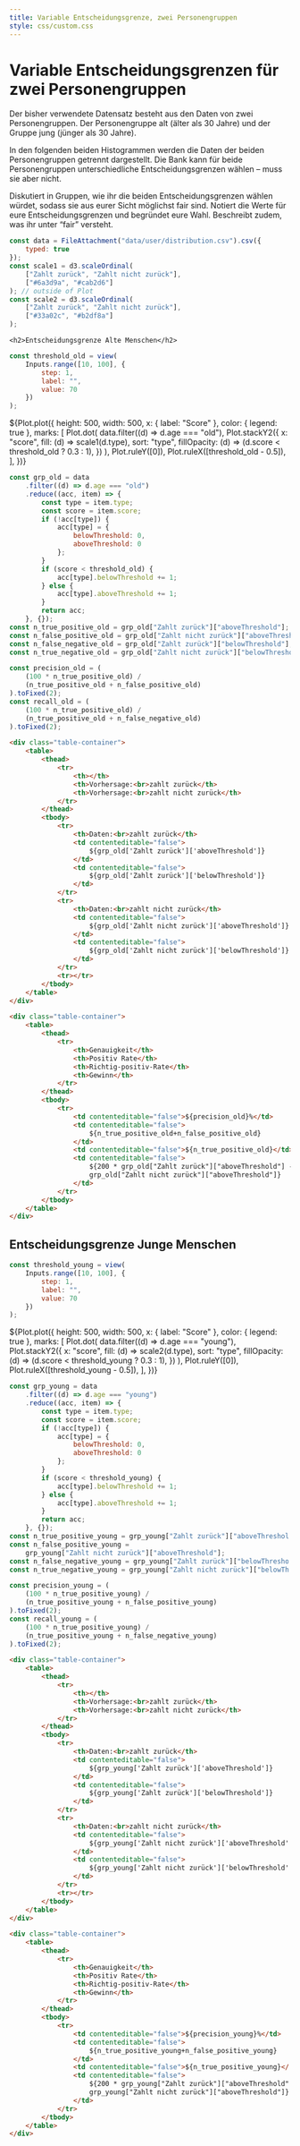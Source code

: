 ```yaml
---
title: Variable Entscheidungsgrenze, zwei Personengruppen
style: css/custom.css
---
```


# Variable Entscheidungsgrenzen für zwei Personengruppen

Der bisher verwendete Datensatz besteht aus den Daten von zwei Personengruppen. Der Personengruppe alt (älter als 30 Jahre) und der Gruppe jung (jünger als 30 Jahre). 

In den folgenden beiden Histogrammen werden die Daten der beiden Personengruppen getrennt dargestellt. Die Bank kann für beide Personengruppen unterschiedliche Entscheidungsgrenzen wählen – muss sie aber nicht.

<div class="tip" label="Aufgabe">
Diskutiert in Gruppen, wie ihr die beiden Entscheidungsgrenzen wählen würdet, sodass sie aus eurer Sicht möglichst fair sind. Notiert die Werte für eure Entscheidungsgrenzen und begründet eure Wahl. Beschreibt zudem, was ihr unter “fair” versteht. 
</div>

```js
const data = FileAttachment("data/user/distribution.csv").csv({
    typed: true
});
const scale1 = d3.scaleOrdinal(
    ["Zahlt zurück", "Zahlt nicht zurück"],
    ["#6a3d9a", "#cab2d6"]
); // outside of Plot
const scale2 = d3.scaleOrdinal(
    ["Zahlt zurück", "Zahlt nicht zurück"],
    ["#33a02c", "#b2df8a"]
);
```

<div class="grid grid-cols-2">
  <div class="card" style="max-width: 700px; ">

    <h2>Entscheidungsgrenze Alte Menschen</h2>
    

```js
const threshold_old = view(
    Inputs.range([10, 100], {
        step: 1,
        label: "",
        value: 70
    })
);
```

${Plot.plot({
height: 500, 
width: 500, 
x: { label: "Score" }, 
color: { legend: true }, 
marks: [
Plot.dot(
data.filter((d) => d.age === "old"), 
Plot.stackY2({
x: "score", 
fill: (d) => scale1(d.type), 
sort: "type", 
fillOpacity: (d) => (d.score < threshold_old ? 0.3 : 1), 
})
), 
Plot.ruleY([0]), 
Plot.ruleX([threshold_old - 0.5]), 
], 
})}

```js
const grp_old = data
    .filter((d) => d.age === "old")
    .reduce((acc, item) => {
        const type = item.type;
        const score = item.score;
        if (!acc[type]) {
            acc[type] = {
                belowThreshold: 0,
                aboveThreshold: 0
            };
        }
        if (score < threshold_old) {
            acc[type].belowThreshold += 1;
        } else {
            acc[type].aboveThreshold += 1;
        }
        return acc;
    }, {});
const n_true_positive_old = grp_old["Zahlt zurück"]["aboveThreshold"];
const n_false_positive_old = grp_old["Zahlt nicht zurück"]["aboveThreshold"];
const n_false_negative_old = grp_old["Zahlt zurück"]["belowThreshold"];
const n_true_negative_old = grp_old["Zahlt nicht zurück"]["belowThreshold"];

const precision_old = (
    (100 * n_true_positive_old) /
    (n_true_positive_old + n_false_positive_old)
).toFixed(2);
const recall_old = (
    (100 * n_true_positive_old) /
    (n_true_positive_old + n_false_negative_old)
).toFixed(2);
```

```html
<div class="table-container">
    <table>
        <thead>
            <tr>
                <th></th>
                <th>Vorhersage:<br>zahlt zurück</th>
                <th>Vorhersage:<br>zahlt nicht zurück</th>
            </tr>
        </thead>
        <tbody>
            <tr>
                <th>Daten:<br>zahlt zurück</th>
                <td contenteditable="false">
                    ${grp_old['Zahlt zurück']['aboveThreshold']}
                </td>
                <td contenteditable="false">
                    ${grp_old['Zahlt zurück']['belowThreshold']}
                </td>
            </tr>
            <tr>
                <th>Daten:<br>zahlt nicht zurück</th>
                <td contenteditable="false">
                    ${grp_old['Zahlt nicht zurück']['aboveThreshold']}
                </td>
                <td contenteditable="false">
                    ${grp_old['Zahlt nicht zurück']['belowThreshold']}
                </td>
            </tr>
            <tr></tr>
        </tbody>
    </table>
</div>
```

```html
<div class="table-container">
    <table>
        <thead>
            <tr>
                <th>Genauigkeit</th>
                <th>Positiv Rate</th>
                <th>Richtig-positiv-Rate</th>
                <th>Gewinn</th>
            </tr>
        </thead>
        <tbody>
            <tr>
                <td contenteditable="false">${precision_old}%</td>
                <td contenteditable="false">
                    ${n_true_positive_old+n_false_positive_old}
                </td>
                <td contenteditable="false">${n_true_positive_old}</td>
                <td contenteditable="false">
                    ${200 * grp_old["Zahlt zurück"]["aboveThreshold"] - 1000 *
                    grp_old["Zahlt nicht zurück"]["aboveThreshold"]}
                </td>
            </tr>
        </tbody>
    </table>
</div>
```

</div>

  <div class="card" style="max-width: 500px; ">

<h2>Entscheidungsgrenze Junge Menschen</h2>

```js
const threshold_young = view(
    Inputs.range([10, 100], {
        step: 1,
        label: "",
        value: 70
    })
);
```

${Plot.plot({
height: 500, 
width: 500, 
x: { label: "Score" }, 
color: { legend: true }, 
marks: [
Plot.dot(
data.filter((d) => d.age === "young"), 
Plot.stackY2({
x: "score", 
fill: (d) => scale2(d.type), 
sort: "type", 
fillOpacity: (d) => (d.score < threshold_young ? 0.3 : 1), 
})
), 
Plot.ruleY([0]), 
Plot.ruleX([threshold_young - 0.5]), 
], 
})}

```js
const grp_young = data
    .filter((d) => d.age === "young")
    .reduce((acc, item) => {
        const type = item.type;
        const score = item.score;
        if (!acc[type]) {
            acc[type] = {
                belowThreshold: 0,
                aboveThreshold: 0
            };
        }
        if (score < threshold_young) {
            acc[type].belowThreshold += 1;
        } else {
            acc[type].aboveThreshold += 1;
        }
        return acc;
    }, {});
const n_true_positive_young = grp_young["Zahlt zurück"]["aboveThreshold"];
const n_false_positive_young =
    grp_young["Zahlt nicht zurück"]["aboveThreshold"];
const n_false_negative_young = grp_young["Zahlt zurück"]["belowThreshold"];
const n_true_negative_young = grp_young["Zahlt nicht zurück"]["belowThreshold"];

const precision_young = (
    (100 * n_true_positive_young) /
    (n_true_positive_young + n_false_positive_young)
).toFixed(2);
const recall_young = (
    (100 * n_true_positive_young) /
    (n_true_positive_young + n_false_negative_young)
).toFixed(2);
```

```html
<div class="table-container">
    <table>
        <thead>
            <tr>
                <th></th>
                <th>Vorhersage:<br>zahlt zurück</th>
                <th>Vorhersage:<br>zahlt nicht zurück</th>
            </tr>
        </thead>
        <tbody>
            <tr>
                <th>Daten:<br>zahlt zurück</th>
                <td contenteditable="false">
                    ${grp_young['Zahlt zurück']['aboveThreshold']}
                </td>
                <td contenteditable="false">
                    ${grp_young['Zahlt zurück']['belowThreshold']}
                </td>
            </tr>
            <tr>
                <th>Daten:<br>zahlt nicht zurück</th>
                <td contenteditable="false">
                    ${grp_young['Zahlt nicht zurück']['aboveThreshold']}
                </td>
                <td contenteditable="false">
                    ${grp_young['Zahlt nicht zurück']['belowThreshold']}
                </td>
            </tr>
            <tr></tr>
        </tbody>
    </table>
</div>
```

```html
<div class="table-container">
    <table>
        <thead>
            <tr>
                <th>Genauigkeit</th>
                <th>Positiv Rate</th>
                <th>Richtig-positiv-Rate</th>
                <th>Gewinn</th>
            </tr>
        </thead>
        <tbody>
            <tr>
                <td contenteditable="false">${precision_young}%</td>
                <td contenteditable="false">
                    ${n_true_positive_young+n_false_positive_young}
                </td>
                <td contenteditable="false">${n_true_positive_young}</td>
                <td contenteditable="false">
                    ${200 * grp_young["Zahlt zurück"]["aboveThreshold"] - 1000 *
                    grp_young["Zahlt nicht zurück"]["aboveThreshold"]}
                </td>
            </tr>
        </tbody>
    </table>
</div>
```

  </div>
</div>

